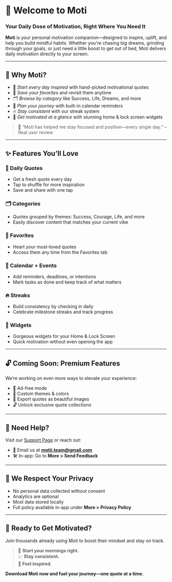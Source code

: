 # 🌟 Welcome to Moti  
### Your Daily Dose of Motivation, Right Where You Need It

**Moti** is your personal motivation companion—designed to inspire, uplift, and help you build mindful habits. Whether you're chasing big dreams, grinding through your goals, or just need a little boost to get out of bed, Moti delivers daily motivation directly to your screen.

---

## 🚀 Why Moti?

- 🧠 *Start every day inspired* with hand-picked motivational quotes  
- 💖 *Save your favorites* and revisit them anytime  
- 🗂️ *Browse by category* like Success, Life, Dreams, and more  
- 📅 *Plan your journey* with built-in calendar reminders  
- 🔥 *Stay consistent* with our streak system  
- 📲 *Get motivated at a glance* with stunning home & lock screen widgets  

> 💬 “Moti has helped me stay focused and positive—every single day.” – Real user review

---

## ✨ Features You’ll Love

### 🔁 Daily Quotes
- Get a fresh quote every day  
- Tap to shuffle for more inspiration  
- Save and share with one tap  

### 🗂️ Categories
- Quotes grouped by themes: Success, Courage, Life, and more  
- Easily discover content that matches your current vibe  

### 💾 Favorites
- Heart your most-loved quotes  
- Access them any time from the Favorites tab  

### 📅 Calendar + Events
- Add reminders, deadlines, or intentions  
- Mark tasks as done and keep track of what matters  

### 🔥 Streaks
- Build consistency by checking in daily  
- Celebrate milestone streaks and track progress  

### 🧩 Widgets
- Gorgeous widgets for your Home & Lock Screen  
- Quick motivation without even opening the app  

---

## 🔓 Coming Soon: Premium Features

We’re working on even more ways to elevate your experience:
- 🚫 Ad-free mode  
- 🎨 Custom themes & colors  
- 🧾 Export quotes as beautiful images  
- 🔓 Unlock exclusive quote collections  

---

## 🔧 Need Help?

Visit our [Support Page](https://alex-morrisonn.github.io/motivation/support) or reach out:  
- 📩 Email us at **motii.team@gmail.com**  
- 🛠️ In-app: Go to **More > Send Feedback**  

---

## 🔐 We Respect Your Privacy

- No personal data collected without consent  
- Analytics are optional  
- Most data stored locally  
- Full policy available in-app under **More > Privacy Policy**

---

## 🧘 Ready to Get Motivated?

Join thousands already using Moti to boost their mindset and stay on track.

> 🌅 **Start your mornings right.**  
> 📈 **Stay consistent.**  
> 🌟 **Feel inspired.**

**Download Moti now and fuel your journey—one quote at a time.**

